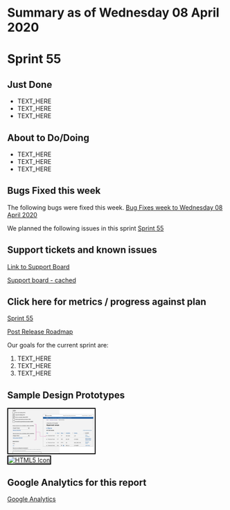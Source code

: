 # Summary as of Wednesday 08 April 2020 

# Sprint 55

## Just Done
* TEXT_HERE
* TEXT_HERE
* TEXT_HERE

## About to Do/Doing
* TEXT_HERE
* TEXT_HERE
* TEXT_HERE

## Bugs Fixed this week
The following bugs were fixed this week.
[Bug Fixes week to Wednesday 08 April 2020](graphs/bugs08042020.png)

We planned the following issues in this sprint 
[Sprint 55](graphs/sprint08042020.png)

## Support tickets and known issues
[Link to Support Board](https://collaboration.homeoffice.gov.uk/jira/secure/RapidBoard.jspa?rapidView=1717&selectedIssue=ASSB-253)

[Support board - cached](graphs/supportBoard08042020.png)

## Click here for metrics / progress against plan
[Sprint 55](graphs/progress08042020.png)

[Post Release Roadmap](graphs/roadmap08042020.png)

Our goals for the current sprint are:
1. TEXT_HERE 
2. TEXT_HERE
3. TEXT_HERE

## Sample Design Prototypes
<a href="graphs/proto1_08042020.png"><img src="graphs/proto1_08042020.png" alt="HTML5 Icon" width="200" style="border:2px solid black"></a>
<br>
<a href="graphs/proto2_08042020.png"><img src="graphs/proto2_08042020.png" alt="HTML5 Icon" width="200" style="border:2px solid black"></a>
<br>


## Google Analytics for this report
[Google Analytics](graphs/GA08042020.png)

